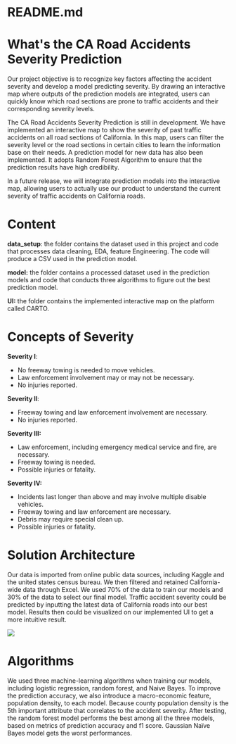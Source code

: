 # README.md

# What's the CA Road Accidents Severity Prediction

Our project objective is to recognize key factors affecting the accident severity and develop a model predicting severity. By drawing an interactive map where outputs of the prediction models are integrated, users can quickly know which road sections are prone to traffic accidents and their corresponding severity levels.

The CA Road Accidents Severity Prediction is still in development. We have implemented an interactive map to show the severity of past traffic accidents on all road sections of California. In this map, users can filter the severity level or the road sections in certain cities to learn the information base on their needs. A prediction model for new data has also been implemented. It adopts Random Forest Algorithm to ensure that the prediction results have high credibility.

In a future release, we will integrate prediction models into the interactive map, allowing users to actually use our product to understand the current severity of traffic accidents on California roads.

# Content

**data_setup**: the folder contains the dataset used in this project and code that processes data cleaning, EDA, feature Engineering. The code will produce a CSV used in the prediction model.

**model:** the folder contains a processed dataset used in the prediction models and code that conducts three algorithms to figure out the best prediction model.

**UI:** the folder contains the implemented interactive map on the platform called CARTO.

# Concepts of Severity

**Severity I**: 

- No freeway towing is needed to move vehicles.
- Law enforcement involvement may or may not be necessary.
- No injuries reported.

**Severity II**: 

- Freeway towing and law enforcement involvement are necessary.
- No injuries reported.

**Severity III:**

- Law enforcement, including emergency medical service and fire, are necessary.
- Freeway towing is needed.
- Possible injuries or fatality.

**Severity IV:**

- Incidents last longer than above and may involve multiple disable vehicles.
- Freeway towing and law enforcement are necessary.
- Debris may require special clean up.
- Possible injuries or fatality.

# Solution Architecture

Our data is imported from online public data sources, including Kaggle and the united states census bureau. We then filtered and retained California-wide data through Excel.
We used 70% of the data to train our models and 30% of the data to select our final model. Traffic accident severity could be predicted by inputting the latest data of California roads into our best model. Results then could be visualized on our implemented UI to get a more intuitive result.

![](CaliforniaRoadAccidentsSeverityPrediction/solution_architecture.png)

# Algorithms

We used three machine-learning algorithms when training our models, including logistic regression, random forest, and Naive Bayes. To improve the prediction accuracy, we also introduce a macro-economic feature, population density, to each model. Because county population density is the 5th important attribute that correlates to the accident severity. After testing, the random forest model performs the best among all the three models, based on metrics of prediction accuracy and f1 score. Gaussian Naïve Bayes model gets the worst performances.

